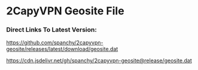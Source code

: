 # 2CapyVPN Geosite File

### Direct Links To Latest Version:

https://github.com/spanchy/2capyvpn-geosite/releases/latest/download/geosite.dat

https://cdn.jsdelivr.net/gh/spanchy/2capyvpn-geosite@release/geosite.dat
